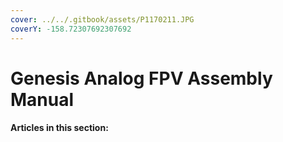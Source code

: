 ```yaml
---
cover: ../../.gitbook/assets/P1170211.JPG
coverY: -158.72307692307692
---
```


# Genesis Analog FPV Assembly Manual

#### Articles in this section:
